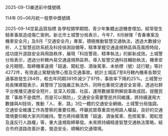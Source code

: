 
2025-09-13樂透彩中獎號碼

                                
114年 05~06月統一發票中獎號碼
                             
2025-09-14空氣品質指標
                              各學校開學期間，青少年集體出遊機會增加，經常發生騎車事故造成傷亡案例。新北市土城警分局表示，今年7、8月辦理「青春專案及機車安全月」及9月「交通安全月」專案，積極推動智慧交通執法，透過大數據分析、人工智慧巡防系統及科技偵測設備等，精準掌握交通違規熱區與高風險時段，成功提升道路安全與用路秩序，展現「科技警政、精準執法」的嶄新成效。土城警分局表示，透過分析轄內易交通違規熱區熱，導入智慧交通科技輔助執法，機車安全月期間，取締機車違規「超速、闖紅燈、酒後駕車、未依標（號）誌行駛」等計4272件，有效遏止駕駛僥倖心態及交通事故。統計土城區7至8月轄內機車各類交通事故發生284件，較去年同期381件減少了97件，事故率下降約25%。土城警分局長陳建龍表示，員警除了加強嚴正執法外，同時也重視交通安全宣導，透過社群平台推播交通安全短片，並深入校園、社區，運用數據案例解說事故成因，提醒民眾「事故不是偶然，而是可以預防」，交通安全需要警民共同維護，將持續運用大數據與AI技術，推動「人、車、路」3位一體的交通安全網絡。土城警分局強調，交通安全維護工作為警察的重要任務。呼籲民眾尊重其他用路人權益，良好的交通環境要仰賴大家共同維持。警方將持續落實「超速、酒後駕車、危險駕車、闖紅燈及違反行人路權」等，重大違規取締舉發。未來將持續精進智慧交通執法策略，結合市府道路改善計畫，營造安全、順暢的交通環境。